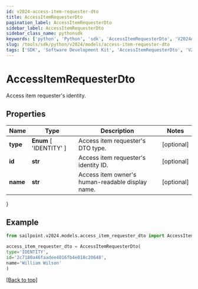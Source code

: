 ```yaml
---
id: v2024-access-item-requester-dto
title: AccessItemRequesterDto
pagination_label: AccessItemRequesterDto
sidebar_label: AccessItemRequesterDto
sidebar_class_name: pythonsdk
keywords: ['python', 'Python', 'sdk', 'AccessItemRequesterDto', 'V2024AccessItemRequesterDto'] 
slug: /tools/sdk/python/v2024/models/access-item-requester-dto
tags: ['SDK', 'Software Development Kit', 'AccessItemRequesterDto', 'V2024AccessItemRequesterDto']
---
```


# AccessItemRequesterDto

Access item requester's identity.

## Properties

Name | Type | Description | Notes
------------ | ------------- | ------------- | -------------
**type** |  **Enum** [  'IDENTITY' ] | Access item requester's DTO type. | [optional] 
**id** | **str** | Access item requester's identity ID. | [optional] 
**name** | **str** | Access item owner's human-readable display name. | [optional] 
}

## Example

```python
from sailpoint.v2024.models.access_item_requester_dto import AccessItemRequesterDto

access_item_requester_dto = AccessItemRequesterDto(
type='IDENTITY',
id='2c7180a46faadee4016fb4e018c20648',
name='William Wilson'
)

```
[[Back to top]](#) 

